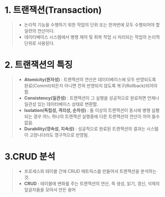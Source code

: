 # 1. 트랜잭션(Transaction)
> - 논리적 기능을 수행하기 위한 작업의 단위 또는 한꺼번에 모두 수행되어야 할 일련의 연산이다.
> - 데이터베이스 시스템에서 병행 제어 및 회복 작업 시 처리되는 작업의 논리적 단위로 사용된다.

# 2. 트랜잭션의 특징
> - **Atomicity(원자성)** : 트랜잭션의 연산은 데이터베이스에 모두 반영되도록 완료(Commit)되든지 아니면 전혀 반영되지 않도록 복구(Rollback)되어야 함.
> - **Consistency(일관성)** : 트랜잭션이 그 실행을 성공적으로 완료하면 언제나 일관성 있는 데이터베이스 상태로 변환함.
> - **Isolation(독립성, 격리성, 순차성)** : 둘 이상의 트랜잭션이 동시에 병행 실횅되는 경우 어느 하나의 트랜잭션 실행중에 다른 트랜잭션의 연산이 끼어 들수 없음.
> - **Durability(영속성, 지속성)** : 성공적으로 완료된 트랜잭션의 결과는 시스템이 고장나더라도 영구적으로 반영됨.

# 3.CRUD 분석
> - 프로세스와 테이블 간에 CRUD 매트릭스를 만들어서 트랜잭션을 분석하는 것.
> - **CRUD** : 테이블에 변화를 주는 트랜잭션의 연산, 즉 생성, 읽기, 갱신, 삭제의 앞글자들을 모아서 만든 용어

